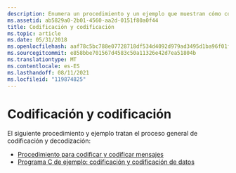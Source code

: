 ```yaml
---
description: Enumera un procedimiento y un ejemplo que muestran cómo codificar y descodificar mensajes.
ms.assetid: ab5829a0-2b01-4560-aa2d-0151f80a0f44
title: Codificación y codificación
ms.topic: article
ms.date: 05/31/2018
ms.openlocfilehash: aaf78c5bc788e07728718df534d4092d979ad3495d1ba96f01fd9073454c600d
ms.sourcegitcommit: e858bbe701567d4583c50a11326e42d7ea51804b
ms.translationtype: MT
ms.contentlocale: es-ES
ms.lasthandoff: 08/11/2021
ms.locfileid: "119874825"
---
```

# <a name="encoding-and-decoding"></a>Codificación y codificación

El siguiente procedimiento y ejemplo tratan el proceso general de codificación y decodización:

-   [Procedimiento para codificar y codificar mensajes](procedure-for-encoding-and-decoding-messages.md)
-   [Programa C de ejemplo: codificación y codificación de datos](example-c-program-encoding-and-decoding-data.md)

 

 



